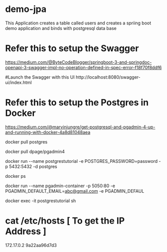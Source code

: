# demo-jpa

This Application creates a table called users and creates a spriing boot demo application and binds with postgresql data base

# Refer this to setup the Swagger 
https://medium.com/@ByteCodeBlogger/springboot-3-and-springdoc-openapi-3-swagger-impl-no-operation-defined-in-spec-error-f18f70f8ddf6

#Launch the Swagger with this UI  http://localhost:8080/swagger-ui/index.html

# Refer this to setup the Postgres in Docker 
https://medium.com/@marvinjungre/get-postgresql-and-pgadmin-4-up-and-running-with-docker-4a8d81048aea

docker pull postgres

docker pull dpage/pgadmin4

docker run --name postgrestutorial -e POSTGRES_PASSWORD=password -p 5432:5432 -d postgres

docker ps

docker run --name pgadmin-container -p 5050:80 -e PGADMIN_DEFAULT_EMAIL=abc@gmail.com -e PGADMIN_DEFAUL

docker exec -it postgrestutorial sh

# cat /etc/hosts  [ To get the IP Address ]
172.17.0.2      9a22aa96d7d3

